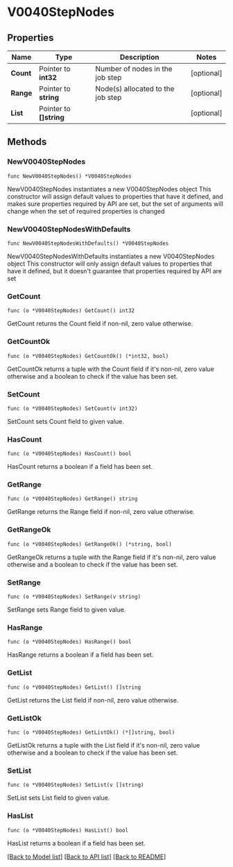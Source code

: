 # V0040StepNodes

## Properties

Name | Type | Description | Notes
------------ | ------------- | ------------- | -------------
**Count** | Pointer to **int32** | Number of nodes in the job step | [optional] 
**Range** | Pointer to **string** | Node(s) allocated to the job step | [optional] 
**List** | Pointer to **[]string** |  | [optional] 

## Methods

### NewV0040StepNodes

`func NewV0040StepNodes() *V0040StepNodes`

NewV0040StepNodes instantiates a new V0040StepNodes object
This constructor will assign default values to properties that have it defined,
and makes sure properties required by API are set, but the set of arguments
will change when the set of required properties is changed

### NewV0040StepNodesWithDefaults

`func NewV0040StepNodesWithDefaults() *V0040StepNodes`

NewV0040StepNodesWithDefaults instantiates a new V0040StepNodes object
This constructor will only assign default values to properties that have it defined,
but it doesn't guarantee that properties required by API are set

### GetCount

`func (o *V0040StepNodes) GetCount() int32`

GetCount returns the Count field if non-nil, zero value otherwise.

### GetCountOk

`func (o *V0040StepNodes) GetCountOk() (*int32, bool)`

GetCountOk returns a tuple with the Count field if it's non-nil, zero value otherwise
and a boolean to check if the value has been set.

### SetCount

`func (o *V0040StepNodes) SetCount(v int32)`

SetCount sets Count field to given value.

### HasCount

`func (o *V0040StepNodes) HasCount() bool`

HasCount returns a boolean if a field has been set.

### GetRange

`func (o *V0040StepNodes) GetRange() string`

GetRange returns the Range field if non-nil, zero value otherwise.

### GetRangeOk

`func (o *V0040StepNodes) GetRangeOk() (*string, bool)`

GetRangeOk returns a tuple with the Range field if it's non-nil, zero value otherwise
and a boolean to check if the value has been set.

### SetRange

`func (o *V0040StepNodes) SetRange(v string)`

SetRange sets Range field to given value.

### HasRange

`func (o *V0040StepNodes) HasRange() bool`

HasRange returns a boolean if a field has been set.

### GetList

`func (o *V0040StepNodes) GetList() []string`

GetList returns the List field if non-nil, zero value otherwise.

### GetListOk

`func (o *V0040StepNodes) GetListOk() (*[]string, bool)`

GetListOk returns a tuple with the List field if it's non-nil, zero value otherwise
and a boolean to check if the value has been set.

### SetList

`func (o *V0040StepNodes) SetList(v []string)`

SetList sets List field to given value.

### HasList

`func (o *V0040StepNodes) HasList() bool`

HasList returns a boolean if a field has been set.


[[Back to Model list]](../README.md#documentation-for-models) [[Back to API list]](../README.md#documentation-for-api-endpoints) [[Back to README]](../README.md)



